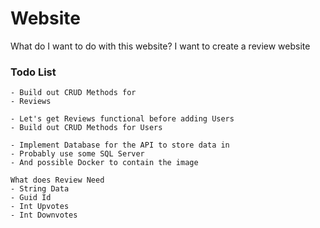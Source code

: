 # Website
What do I want to do with this website?
I want to create a review website

### Todo List
    - Build out CRUD Methods for
    - Reviews

    - Let's get Reviews functional before adding Users
    - Build out CRUD Methods for Users

    - Implement Database for the API to store data in
    - Probably use some SQL Server
    - And possible Docker to contain the image

    What does Review Need
    - String Data
    - Guid Id
    - Int Upvotes
    - Int Downvotes